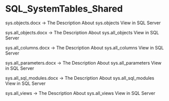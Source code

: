 # SQL_SystemTables_Shared
sys.objects.docx -> The Description About sys.objects View in SQL Server

sys.all_objects.docx -> The Description About sys.all_objects View in SQL Server

sys.all_columns.docx -> The Description About sys.all_columns View in SQL Server

sys.all_parameters.docx -> The Description About sys.all_parameters View in SQL Server

sys.all_sql_modules.docx -> The Description About sys.all_sql_modules View in SQL Server

sys.all_views -> The Description About sys.all_views View in SQL Server
